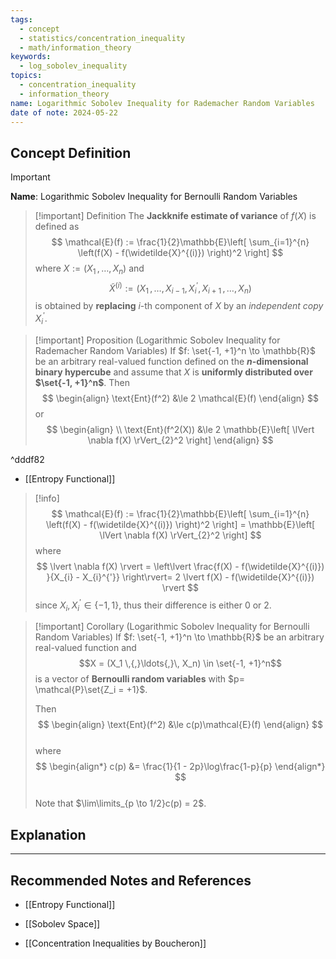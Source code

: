 ```yaml
---
tags:
  - concept
  - statistics/concentration_inequality
  - math/information_theory
keywords:
  - log_sobolev_inequality
topics:
  - concentration_inequality
  - information_theory
name: Logarithmic Sobolev Inequality for Rademacher Random Variables
date of note: 2024-05-22
---
```


## Concept Definition

>[!important]
>**Name**: Logarithmic Sobolev Inequality for Bernoulli Random Variables

>[!important] Definition 
>The **Jackknife estimate of variance** of $f(X)$  is defined as
>$$
>\mathcal{E}(f) := \frac{1}{2}\mathbb{E}\left[ \sum_{i=1}^{n} \left(f(X) - f(\widetilde{X}^{(i)}) \right)^2 \right]
>$$
>where $X := (X_{1} \,{,}\ldots{,}\, X_{n})$ and $$\widetilde{X}^{(i)} := \left(X_{1} \,{,}\ldots{,}\, X_{i-1}, X_{i}^{'}, X_{i+1} \,{,}\ldots{,}\, X_{n}\right)$$
>is obtained by **replacing** $i$-th component of $X$ by an *independent copy* $X_{i}^{'}$.


>[!important] Proposition (Logarithmic Sobolev Inequality for Rademacher Random Variables)
>If $f: \set{-1, +1}^n \to \mathbb{R}$ be an arbitrary real-valued function  defined on the **$n$-dimensional binary hypercube** and assume that $X$ is **uniformly distributed over $\set{-1, +1}^n$**. Then
>$$
> \begin{align}
> \text{Ent}(f^2) &\le 2  \mathcal{E}(f) 
> \end{align}
>$$ 
>or
>$$
> \begin{align} \\
>\text{Ent}(f^2(X)) &\le 2 \mathbb{E}\left[ \lVert \nabla f(X) \rVert_{2}^2 \right]  
> \end{align}
>$$ 

^dddf82

- [[Entropy Functional]]

>[!info]
>$$
>\mathcal{E}(f) := \frac{1}{2}\mathbb{E}\left[ \sum_{i=1}^{n} \left(f(X) - f(\widetilde{X}^{(i)}) \right)^2 \right] = \mathbb{E}\left[ \lVert \nabla f(X) \rVert_{2}^2 \right] 
>$$
>where 
>$$
>\lvert  \nabla f(X)  \rvert = \left\lvert  \frac{f(X) - f(\widetilde{X}^{(i)}) }{X_{i} - X_{i}^{'}}  \right\rvert= 2 \lvert f(X) - f(\widetilde{X}^{(i)})  \rvert 
>$$
>since $X_i, X_{i}^{'} \in \{ -1, 1 \}$, thus their difference is either $0$ or $2$.



>[!important] Corollary (Logarithmic Sobolev Inequality for Bernoulli Random Variables)
>If $f: \set{-1, +1}^n \to \mathbb{R}$ be an arbitrary real-valued function and $$X = (X_1 \,{,}\ldots{,}\, X_n) \in \set{-1, +1}^n$$ is a vector of **Bernoulli random variables** with $p= \mathcal{P}\set{Z_i = +1}$. 
>
>Then
>$$
> \begin{align}
> \text{Ent}(f^2) &\le c(p)\mathcal{E}(f)    
> \end{align}
>$$  
>where
>$$ 
> \begin{align*}
> c(p) &= \frac{1}{1 - 2p}\log\frac{1-p}{p}
> \end{align*}
>$$  
>Note that $\lim\limits_{p \to 1/2}c(p) = 2$.



## Explanation

















-----------
##  Recommended Notes and References

- [[Entropy Functional]]
- [[Sobolev Space]]

- [[Concentration Inequalities by Boucheron]]